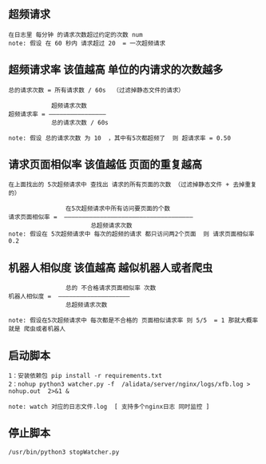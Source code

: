 ## 超频请求
    在日志里 每分钟 的请求次数超过约定的次数 num
    note: 假设 在 60 秒内 请求超过 20  = 一次超频请求

    
## 超频请求率 该值越高 单位的内请求的次数越多
    总的请求次数 = 所有请求数 / 60s  （过滤掉静态文件的请求）
     
                超频请求次数 
    超频请求率 = ————————————————
                总的请求次数 / 60s 

    note: 假设 总的请求次数 为 10  ，其中有5次都超频了  则 超请求率 = 0.50



## 请求页面相似率  该值越低 页面的重复越高
    在上面找出的 5次超频请求中 查找出 请求的所有页面的次数 （过滤掉静态文件 + 去掉重复的）
    
                    在5次超频请求中所有访问要页面的个数
    请求页面相似率 =  ————————————————————————————————————
                           总超频请求次数
    note: 假设在 5次超频请求中 每次的超频的请求 都只访问两2个页面  则 请求页面相似率 0.2


## 机器人相似度 该值越高 越似机器人或者爬虫

                    总的 不合格请求页面相似率 次数
    机器人相似度 =  ————————————————————   
                    总超频请求次数

    note: 假设在5次超频请求中 每次都是不合格的 页面相似请求率 则 5/5  = 1 那就大概率就是 爬虫或者机器人 


## 启动脚本 
    1：安装依赖包 pip install -r requirements.txt
    2：nohup python3 watcher.py -f  /alidata/server/nginx/logs/xfb.log > nohup.out  2>&1 &
    
    note: watch 对应的日志文件.log  [ 支持多个nginx日志 同时监控 ]

## 停止脚本

    /usr/bin/python3 stopWatcher.py
